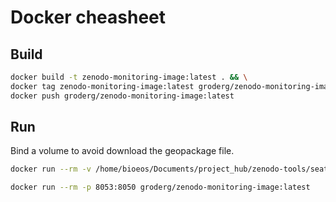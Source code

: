 # Docker cheasheet

## Build

```bash
docker build -t zenodo-monitoring-image:latest . && \
docker tag zenodo-monitoring-image:latest groderg/zenodo-monitoring-image:latest && \
docker push groderg/zenodo-monitoring-image:latest
```

## Run


Bind a volume to avoid download the geopackage file.

```bash
docker run --rm -v /home/bioeos/Documents/project_hub/zenodo-tools/seatizen_atlas_folder/:/app/seatizen_atlas_folder -p 8050:8050 groderg/zenodo-monitoring-image:latest
```

```bash
docker run --rm -p 8053:8050 groderg/zenodo-monitoring-image:latest
```